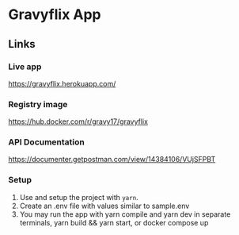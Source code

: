 # Gravyflix App
## Links
### Live app
https://gravyflix.herokuapp.com/
### Registry image
https://hub.docker.com/r/gravy17/gravyflix
### API Documentation
https://documenter.getpostman.com/view/14384106/VUjSFPBT
### Setup
1. Use and setup the project with `yarn`.
2. Create an .env file with values similar to sample.env
3. You may run the app with yarn compile and yarn dev in separate terminals, yarn build && yarn start, or docker compose up
